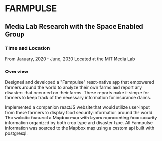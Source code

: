# FARMPULSE
## Media Lab Research with the Space Enabled Group
### Time and Location
From January, 2020 - June, 2020
Located at the MIT Media Lab

### Overview
Designed and developed a "Farmpulse" react-native app that empowered farmers around the world to analyze their own farms and report any disasters that occurred on their farms. These reports make it simple for farmers to keep track of the necessary information for insurance claims.   
 
Implemented a companion reactJS website that would utilize user-input from these farmers to display food security information around the world. The website featured a Mapbox map with layers representing food security information organized by both crop type and disaster type. All Farmpulse information was sourced to the Mapbox map using a custom api built with postgresql.
